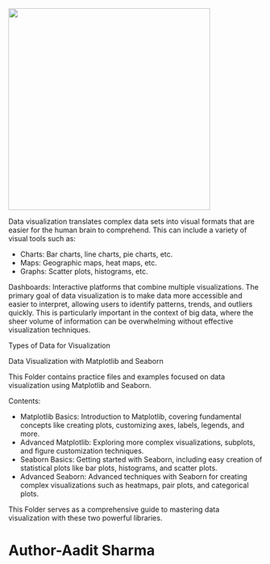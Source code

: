 <img src="https://cdn.spark.app/media/insightout/image/adobestock_320236306.jpeg" width=400 height=400>
<p>
    Data visualization translates complex data sets into visual formats that are easier for the human brain to comprehend. This can include a variety of visual tools such as:
  
  <ul list-style-typed="disc">
    <li>Charts: Bar charts, line charts, pie charts, etc.</li>
    <li>
  Maps: Geographic maps, heat maps, etc.</li>
    <li>
  Graphs: Scatter plots, histograms, etc.</li>
  </ul>
  Dashboards: Interactive platforms that combine multiple visualizations.
  The primary goal of data visualization is to make data more accessible and easier to interpret, allowing users to identify patterns, trends, and outliers quickly. This is particularly important in the context of big data, where the sheer volume of information can be overwhelming without effective visualization techniques.
  
  Types of Data for Visualization
  
    
  Data Visualization with Matplotlib and Seaborn
  
  This Folder contains practice files and examples focused on data visualization using Matplotlib and Seaborn.
  
  Contents:
  - Matplotlib Basics: Introduction to Matplotlib, covering fundamental concepts like creating plots, customizing axes, labels, legends, and more.
  - Advanced Matplotlib: Exploring more complex visualizations, subplots, and figure customization techniques.
  - Seaborn Basics: Getting started with Seaborn, including easy creation of statistical plots like bar plots, histograms, and scatter plots.
  - Advanced Seaborn: Advanced techniques with Seaborn for creating complex visualizations such as heatmaps, pair plots, and categorical plots.
  
  This Folder  serves as a comprehensive guide to mastering data visualization with these two powerful libraries.
</p>

<h1>Author-Aadit Sharma</h1>
